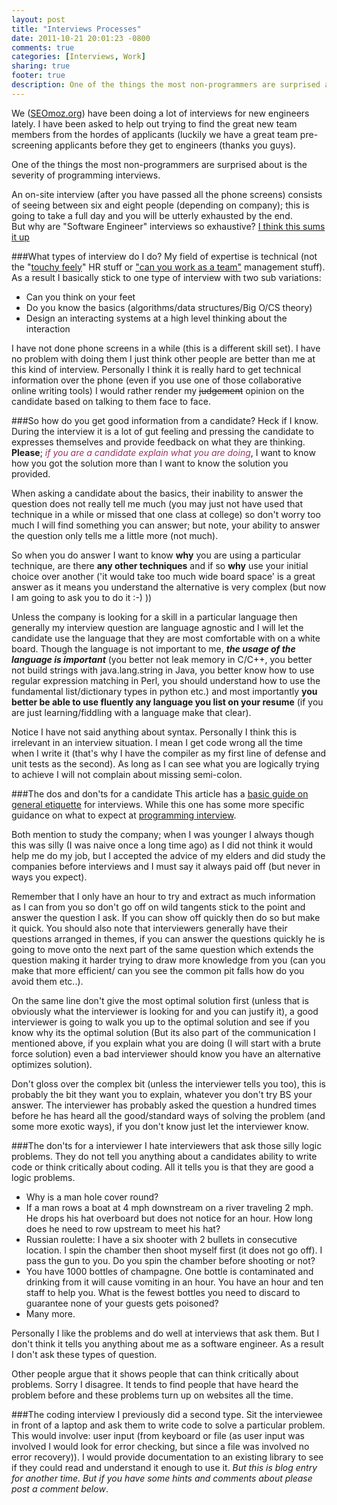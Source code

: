 ```yaml
---
layout: post
title: "Interviews Processes"
date: 2011-10-21 20:01:23 -0800
comments: true
categories: [Interviews, Work]
sharing: true
footer: true
description: One of the things the most non-programmers are surprised about is the severity of programming interviews. So why are they so intense?
---
```


We ([SEOmoz.org](http://SEOmoz.org)) have been doing a lot of interviews for new engineers lately. I have been asked to help out trying to find the great new team members from the hordes of applicants (luckily we have a great team pre-screening applicants before they get to engineers (thanks you guys).

One of the things the most non-programmers are surprised about is the severity of programming interviews.  

An on-site interview (after you have passed all the phone screens) consists of seeing between six and eight people (depending on company); this is going to take a full day and you will be utterly exhausted by the end.  
But why are "Software Engineer" interviews so exhaustive? [I think this sums it up](http://programmers.stackexchange.com/questions/47778/why-are-sw-engineering-interviews-disproportionately-difficult-vs-research-inte/47784#47784)

###What types of interview do I do?
My field of expertise is technical (not the "[touchy feely](http://blog.sironaconsulting.com/sironasays/2011/03/is-your-hr-manager-more-miss-marple-or-hr-20-fun-infographic.html)" HR stuff or ["can you work as a team"](http://imgur.com/gallery/4D6wd) management stuff). As a result I basically stick to one type of interview with two sub variations:

* Can you think on your feet
 * Do you know the basics (algorithms/data structures/Big O/CS theory)
 * Design an interacting systems at a high level thinking about the interaction

I have not done phone screens in a while (this is a different skill set). I have no problem with doing them I just think other people are better than me at this kind of interview. Personally I think it is really hard to get technical information over the phone (even if you use one of those collaborative online writing tools) I would rather render my ~~judgement~~ opinion on the candidate based on talking to them face to face.

###So how do you get good information from a candidate?
Heck if I know. During the interview it is a lot of gut feeling and pressing the candidate to expresses themselves and provide feedback on what they are thinking. **Please**; <span style="color: #993366;">*if you are a candidate explain what you are doing*</span>, I want to know how you got the solution more than I want to know the solution you provided.

 When asking a candidate about the basics, their inability to answer the question does not really tell me much (you may just not have used that technique in a while or missed that one class at college) so don't worry too much I will find something you can answer; but note, your ability to answer the question only tells me a little more (not much).

So when you do answer I want to know **why** you are using a particular technique, are there **any other techniques** and if so **why** use your initial choice over another ('it would take too much wide board space' is a great answer as it means you understand the alternative is very complex (but now I am going to ask you to do it :-) ))

Unless the company is looking for a skill in a particular language then generally my interview question are language agnostic and I will let the candidate use the language that they are most comfortable with on a white board. Though the language is not important to me, **<em style="text-align: justify;">the usage of the language is important</em>** (you better not leak memory in C/C++, you better not build strings with java.lang.string in Java, you better know how to use regular expression matching in Perl, you should understand how to use the fundamental list/dictionary types in python etc.) and most importantly **you better be able to use fluently any language you list on your resume** (if you are just learning/fiddling with a language make that clear).

Notice I have not said anything about syntax. Personally I think this is irrelevant in an interview situation. I mean I get code wrong all the time when I write it (that's why I have the compiler as my first line of defense and unit tests as the second). As long as I can see what you are logically trying to achieve I will not complain about missing semi-colon.

###The dos and don'ts for a candidate
This article has a [basic guide on general etiquette](http://jobs.aol.com/articles/2011/09/12/tips-for-interviews-interviewing-etiquette-infographic/) for interviews. While this one has some more specific guidance on what to expect at [programming interview](http://programmers.stackexchange.com/questions/80065/preparing-for-interviews/80073#80073).

Both mention to study the company; when I was younger I always though this was silly (I was naive once a long time ago) as I did not think it would help me do my job, but I accepted the advice of my elders and did study the companies before interviews and I must say it always paid off (but never in ways you expect).

Remember that I only have an hour to try and extract as much information as I can from you so don't go off on wild tangents stick to the point and answer the question I ask. If you can show off quickly then do so but make it quick. You should also note that interviewers generally have their questions arranged in themes, if you can answer the questions quickly he is going to move onto the next part of the same question which extends the question making it harder trying to draw more knowledge from you (can you make that more efficient/ can you see the common pit falls how do you avoid them etc..).

On the same line don't give the most optimal solution first (unless that is obviously what the interviewer is looking for and you can justify it), a good interviewer is going to walk you up to the optimal solution and see if you know why its the optimal solution (But its also part of the communication I mentioned above, if you explain what you are doing (I will start with a brute force solution) even a bad interviewer should know you have an alternative optimizes solution).

Don't gloss over the complex bit (unless the interviewer tells you too), this is probably the bit they want you to explain, whatever you don't try BS your answer. The interviewer has probably asked the question a hundred times before he has heard all the good/standard ways of solving the problem (and some more exotic ways), if you don't know just let the interviewer know.

###The don'ts for a interviewer
I hate interviewers that ask those silly logic problems. They do not tell you anything about a candidates ability to write code or think critically about coding. All it tells you is that they are good a logic problems.

* Why is a man hole cover round?
* If a man rows a boat at 4 mph downstream on a river traveling 2 mph. He drops his hat overboard but does not notice for an hour. How long does he need to row upstream to meet his hat?
* Russian roulette: I have a six shooter with 2 bullets in consecutive location. I spin the chamber then shoot myself first (it does not go off). I pass the gun to you. Do you spin the chamber before shooting or not?
* You have 1000 bottles of champagne. One bottle is contaminated and drinking from it will cause vomiting in an hour. You have an hour and ten staff to help you. What is the fewest bottles you need to discard to guarantee none of your guests gets poisoned?
* Many more.

Personally I like the problems and do well at interviews that ask them. But I don't think it tells you anything about me as a software engineer. As a result I don't ask these types of question.

Other people argue that it shows people that can think critically about problems. Sorry I disagree. It tends to find people that have heard the problem before and these problems turn up on websites all the time.

###The coding interview
I previously did a second type. Sit the interviewee in front of a laptop and ask them to write code to solve a particular problem. This would involve: user input (from keyboard or file (as user input was involved I would look for error checking, but since a file was involved no error recovery)). I would provide documentation to an existing library to see if they could read and understand it enough to use it. *But this is blog entry for another time. But if you have some hints and comments about please post a comment below*.
